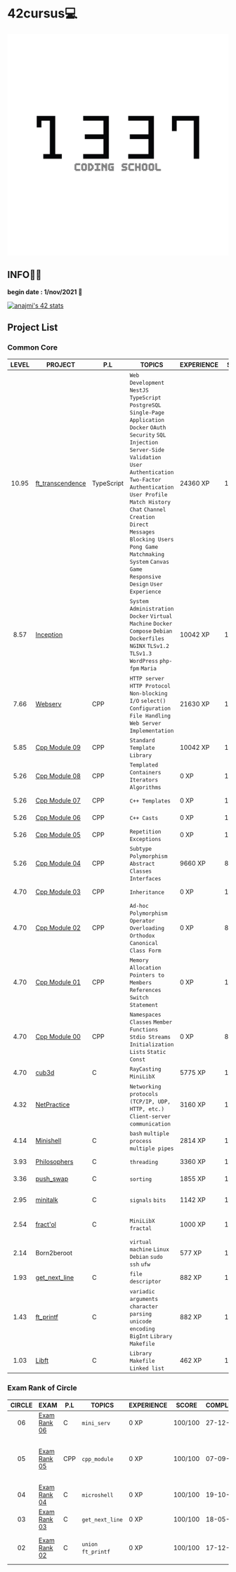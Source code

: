 # 42cursus💻

![1337](./image/README/1337.png)

## INFO👨‍💻

**begin date : 1/nov/2021 🎉**

[![anajmi's 42 stats](https://badge.mediaplus.ma/greenbinary/anajmi)](https://github.com/oakoudad/badge42)

## Project List
### Common Core

| LEVEL | PROJECT | P.L | TOPICS | EXPERIENCE | SCORE | COMPLETION | SUBJECT |
| :----: | -------- | ---------- | ------ | ------------------ | -------- | ------ | ------ |
|	10.95	|	[ft_transcendence](https://github.com/NajmiAchraf/ft_transcendence/tree/7df780ae6f1c091ae69769ded3681a0bdd991715)	| TypeScript | `Web Development` `NestJS` `TypeScript` `PostgreSQL` `Single-Page Application` `Docker` `OAuth` `Security` `SQL Injection` `Server-Side Validation` `User Authentication` `Two-Factor Authentication` `User Profile` `Match History` `Chat` `Channel Creation` `Direct Messages` `Blocking Users` `Pong Game` `Matchmaking System` `Canvas Game` `Responsive Design` `User Experience` |	24360 XP	|	100/100	| 08-01-2024 | [en subject ft_transcendence](./Subjects/en.subject.ft_transcendence.pdf) |
|	8.57	|	[Inception](https://github.com/NajmiAchraf/Inception/tree/e37f3503296867385d622292132f3d36e5998dc1)	|  | `System Administration` `Docker` `Virtual Machine` `Docker Compose` `Debian` `Dockerfiles` `NGINX` `TLSv1.2` `TLSv1.3` `WordPress` `php-fpm` `Maria` |	10042 XP	|	100/100	| 20-08-2023 | [en subject Inception](./Subjects/en.subject.Inception.pdf) |
|	7.66	|	[Webserv](https://github.com/NajmiAchraf/Webserv/tree/54c9b984e0921fd0b30963927b106cd0d877c9f2)	| CPP | `HTTP server` `HTTP Protocol` `Non-blocking I/O` `select()` `Configuration File Handling` `Web Server Implementation` |	21630 XP	|	125/100	| 26-06-2023 | [en subject Webserv](./Subjects/en.subject.Webserv.pdf) |
|	5.85	|	[Cpp Module 09](https://github.com/NajmiAchraf/Cpp-Module-09/tree/43627954ca79195e1e806622ca2ee6bbc3b039f6)	| CPP | `Standard Template Library` |	10042 XP	|	100/100	| 27-03-2023 | [en subject Cpp Module 09](./Subjects/en.subject.C++09.pdf) |
|	5.26	|	[Cpp Module 08](https://github.com/NajmiAchraf/Cpp-Module-08/tree/d84255fc48031362c00df53f4a442bcc502ae178)	| CPP | `Templated Containers` `Iterators` `Algorithms` |	0 XP	|	100/100	| 14-02-2023 | [en subject Cpp Module 08](./Subjects/en.subject.C++08.pdf) |
|	5.26	|	[Cpp Module 07](https://github.com/NajmiAchraf/Cpp-Module-07/tree/f788cd74dd86adc322cf6f3c0f0e407663971e39)	| CPP | `C++ Templates` |	0 XP	|	100/100	| 12-02-2023 | [en subject Cpp Module 07](./Subjects/en.subject.C++07.pdf) |
|	5.26	|	[Cpp Module 06](https://github.com/NajmiAchraf/Cpp-Module-06/tree/406c60a722cdd5d68fa622f0838d333128c1af2a)	| CPP | `C++ Casts` |	0 XP	|	100/100	| 09-02-2023 | [en subject Cpp Module 06](./Subjects/en.subject.C++06.pdf) |
|	5.26	|	[Cpp Module 05](https://github.com/NajmiAchraf/Cpp-Module-05/tree/0819c4d8cf8a607cfcb389f26e007bf5442322cb)	| CPP | `Repetition` `Exceptions` |	0 XP	|	100/100	| 02-02-2023 | [en subject Cpp Module 05](./Subjects/en.subject.C++05.pdf) |
|	5.26	|	[Cpp Module 04](https://github.com/NajmiAchraf/Cpp-Module-04/tree/1eddb28ab9fd4df0d3ac820c9b7110fdf1472292)	| CPP | `Subtype Polymorphism` `Abstract Classes` `Interfaces` |	9660 XP	|	80/100	| 28-01-2023 | [en subject Cpp Module 04](./Subjects/en.subject.C++04.pdf) |
|	4.70	|	[Cpp Module 03](https://github.com/NajmiAchraf/Cpp-Module-03/tree/1a0a9dc6a8e18958f4d47e22b63375d018622555)	| CPP | `Inheritance` |	0 XP	|	100/100	| 21-01-2023 | [en subject Cpp Module 03](./Subjects/en.subject.C++03.pdf) |
|	4.70	| [Cpp Module 02](https://github.com/NajmiAchraf/Cpp-Module-02/tree/0d33224166c6dfb4906f660e6f5380e49b29b1d6) | CPP | `Ad-hoc Polymorphism` `Operator Overloading` `Orthodox Canonical Class Form` |	0 XP	| 80/100 | 16-01-2023 | [en subject Cpp Module 02](./Subjects/en.subject.C++02.pdf) |
|	4.70	| [Cpp Module 01](https://github.com/NajmiAchraf/Cpp-Module-01/tree/11fb1cb34ffb7cd16ea279b6f0ab9c7a7ea81f93) | CPP | `Memory Allocation` `Pointers to Members` `References` `Switch Statement` |	0 XP	| 100/100 | 09-01-2023 | [en subject Cpp Module 01](./Subjects/en.subject.C++01.pdf) |
|	4.70	| [Cpp Module 00](https://github.com/NajmiAchraf/Cpp-Module-00/tree/2b027e6267f23bd695b01625c1dfbf82876df210) | CPP | `Namespaces` `Classes` `Member Functions` `Stdio Streams` `Initialization Lists` `Static` `Const` |	0 XP	| 80/100 | 14-12-2022 | [en subject Cpp Module 00](./Subjects/en.subject.C++00.pdf) |
|	4.70	|	[cub3d](https://github.com/NajmiAchraf/Cub3D/tree/ce2711e3113ab0fe42192f77f8f8180c58f3d280)	| C | `RayCasting` `MiniLibX` |	5775 XP	|	115/100	| 29-11-2022 | [en subject cub3d](./Subjects/en.subject.cub3d.pdf) |
|	4.32	|	[NetPractice](https://github.com/NajmiAchraf/NetPractice/tree/fd4e0087075d9451f29ff4398a51ce867f7007a6)	|  | `Networking protocols (TCP/IP, UDP, HTTP, etc.)` `Client-server communication` |	3160 XP	|	100/100	| 27-10-2022 | [en subject NetPractice](./Subjects/en.subject.NetPractice.pdf) |
|	4.14	|	[Minishell](https://github.com/NajmiAchraf/minishell/tree/1e590e80b61a7a2d292a4804214a566ca4211cae)	| C | `bash` `multiple process` `multiple pipes` |	2814 XP	|	101/100	| 04-10-2022 | [en subject Minishell](./Subjects/en.subject.minishell.pdf) |
|	3.93	|	[Philosophers](https://github.com/NajmiAchraf/Philosophers/tree/30f9fa968367dd0dce32c56c7fa487197cd9c10d)	| C | `threading` |	3360 XP	|	100/100	| 15-04-2022 | [fr subject Philosophers](./Subjects/fr.subject.Philosophers.pdf) |
|	3.36	|	[push_swap](https://github.com/NajmiAchraf/push_swap/tree/ef382fbe6a3cbce63e6a594dbc5cc50d664b2ddb)	| C | `sorting` |	1855 XP	|	125/100	|	18-03-2022	| [en subject Push_Swap](./Subjects/en.subject.Push_Swap.pdf) |
|	2.95	|	[minitalk](https://github.com/NajmiAchraf/minitalk/tree/cdd40fdc3d58a9b0d8186b6da1bc9a027b32b8b2)	| C    | `signals` `bits` |	1142 XP	|	115/100	|	18-02-2022	| [fr subject minitalk](./Subjects/fr.subject.minitalk.pdf) [en subject minitalk](./Subjects/en.subject.minitalk.pdf) |
|	2.54	|	[fract'ol](https://github.com/NajmiAchraf/fract-ol/tree/4eb38f090e82451f80e0161af1a678d380b59596)	| C | `MiniLibX` `fractal` |	1000 XP	|	125/100	|	13-03-2022	| [fr subject fract'ol](./Subjects/fr.subject.fract-ol.pdf) [en subject fract'ol](./Subjects/en.subject.fract-ol.pdf) |
|	2.14	|	Born2beroot	|		| `virtual machine` `Linux` `Debian`  `sudo` `ssh` `ufw` |	577 XP	|	110/100	|	13-12-2021	|	[fr subject Born2beRoot](./Subjects/fr.subject.Born2beRoot.pdf)	|
|	1.93	|	[get_next_line](https://github.com/NajmiAchraf/get_next_line/tree/c61f30b1c2129e628578ef61cb19ad21da5db726)	|	C	|	`file descriptor`	|	882 XP	|	125/100 |	05-12-2021	|	[en subject GetNextLine](./Subjects/en.subject.GetNextLine.pdf)	|
|	1.43	|	[ft_printf](https://github.com/NajmiAchraf/ft_printf/tree/001ad1eb375ff0d9d3a804961c307b4ce5e6a0f1)	|	C	|	`variadic arguments` `character parsing` `unicode encoding` `BigInt` `Library` `Makefile`	|	882 XP	|	100/100	|	29-11-2021	|	[fr subject ft_printf](./Subjects/fr.subject.ft_printf.pdf)	|
|	1.03	|	[Libft](https://github.com/NajmiAchraf/Libft/tree/6dc22a9394736760322b70a53903e276faea31ae)	|	C	|	`Library` `Makefile` `Linked list`	|	462 XP	|	119/100	|	21-11-2021	|	[fr subject Libft](./Subjects/fr.subject.Libft.pdf)	|

### Exam Rank of Circle

| CIRCLE | EXAM | P.L | TOPICS | EXPERIENCE | SCORE | COMPLETION | SUBJECT |
| :----: | -------- | ---------- | ------ | ------------------ | -------- | ------ | ------ |
|	06	|	[Exam Rank 06](./Exams/Exam_Rank_06/rendu/)	|	C	|	`mini_serv`	|	0 XP	|	100/100	| 27-12-2023 |	[en subject mini_serv](./Exams/Exam_Rank_06/subjects/subject.en.txt)	|
|	05	|	[Exam Rank 05](./Exams/Exam_Rank_05/rendu/)	|	CPP	|	`cpp_module`	|	0 XP	|	100/100	| 07-09-2023 |	[en subject cpp_module00](./Exams/Exam_Rank_05/subjects/subject.en0.txt)	[en subject cpp_module01](./Exams/Exam_Rank_05/subjects/subject.en1.txt)	[en subject cpp_module02](./Exams/Exam_Rank_05/subjects/subject.en2.txt)	|
|	04	|	[Exam Rank 04](./Exams/Exam_Rank_04/rendu/)	|	C	|	`microshell`	|	0 XP	|	100/100	| 19-10-2022 |	[en subject microshell](./Exams/Exam_Rank_04/subjects/subject.en.txt)	|
|	03	|	[Exam Rank 03](./Exams/Exam_Rank_03/rendu/)	|	C	|	`get_next_line`	|	0 XP	|	100/100	| 18-05-2022 |	[en subject get_next_line](./Exams/Exam_Rank_03/subjects/subject.en.txt)	|
|	02	|	[Exam Rank 02](./Exams/Exam_Rank_02/rendu/)	|	C	|	`union` `ft_printf`	|	0 XP	|	100/100	|	17-12-2021	|	[en subject union](./Exams/Exam_Rank_02/subjects/subject.en0.txt) [en subject ft_printf](./Exams/Exam_Rank_02/subjects/subject.en1.txt)	|
